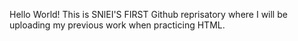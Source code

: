 Hello World!
This is SNlEI'S FIRST Github reprisatory where I will be uploading my previous work when practicing HTML.
